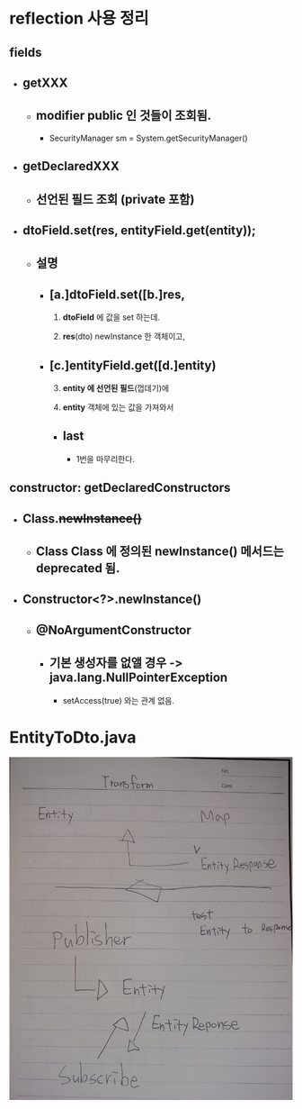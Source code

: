 reflection 사용 정리
=

## fields

- getXXX
  -
  - modifier public 인 것들이 조회됨.
    -
    - SecurityManager sm = System.getSecurityManager()
  
- getDeclaredXXX
  -
  - 선언된 필드 조회 (private 포함)
    - 

- dtoField.set(res, entityField.get(entity));
  -
  
  - 설명
    -
    - **[a.]dtoField**.set(**[b.]res**,  
      -
      
      1. **dtoField** 에 값을 set 하는데.  
        
      2. **res**(dto) newInstance 한 객체이고,  
    
    - **[c.]entityField.get**(**[d.]entity**)
      -
      3. **entity 에 선언된 필드**(껍데기)에  
        
      4. **entity** 객체에 있는 값을 가져와서  
        
      * last
        -
        - 1번을 마무리한다.  


## constructor: getDeclaredConstructors

- Class.~~newInstance()~~
  -
  - Class Class 에 정의된 newInstance() 메서드는 deprecated 됨.
    - 
- Constructor<?>.newInstance()
  -
  - @NoArgumentConstructor
    -
    - **기본 생성자를 없앨 경우** -> java.lang.NullPointerException
      - 
      - setAccess(true) 와는 관계 없음.
      

EntityToDto.java
=
![모델 use case](./entityToDto.jpg)

